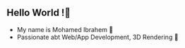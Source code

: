 ## Hello World !:wave:

- My name is Mohamed Ibrahem :octopus:
- Passionate abt Web/App Development, 3D Rendering :ocean:

